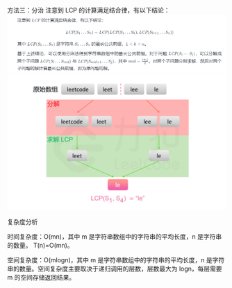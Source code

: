 方法三：分治
注意到 LCP 的计算满足结合律，有以下结论：
![img.png](img.png)
![img_1.png](img_1.png)


复杂度分析

时间复杂度：O(mn)，其中 m 是字符串数组中的字符串的平均长度，n 是字符串的数量。 T(n)=O(mn)。

空间复杂度：O(mlogn)，其中 m 是字符串数组中的字符串的平均长度，n 是字符串的数量。空间复杂度主要取决于递归调用的层数，层数最大为 logn，每层需要 m 的空间存储返回结果。
